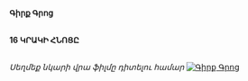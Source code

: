 **Գիրք Գրոց**

\
**16 ԿՐԱԿԻ ՀՆՈՑԸ**

\
_Սեղմեք նկարի վրա ֆիլմը դիտելու համար_
[![Գիրք Գրոց](https://www.tomsarkgh.am/thumbnails/Photo/bigimage/19/82/08/slug-88219.jpg)](https://www.youtube.com/watch?v=bOChfwOZxfQ)

